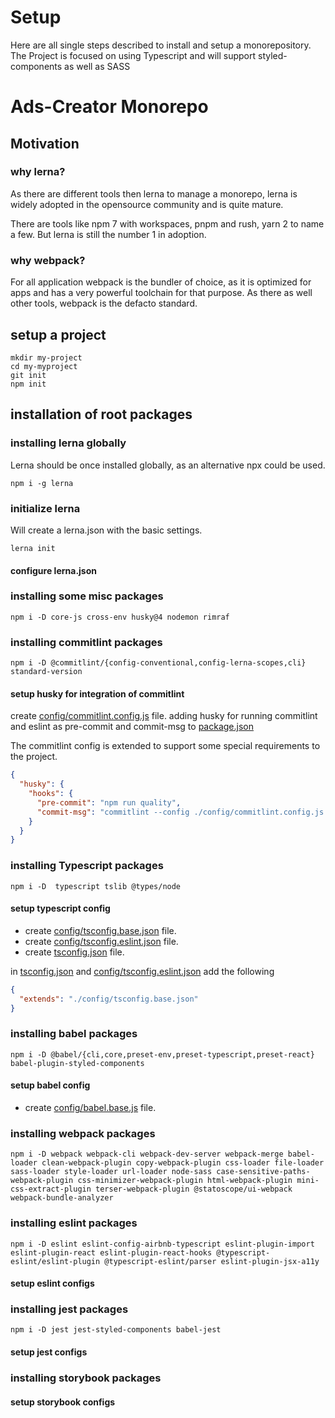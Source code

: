 # Setup

Here are all single steps described to install and setup a monorepository.
The Project is focused on using Typescript and will support styled-components as well as SASS

# Ads-Creator Monorepo

## Motivation

### why lerna?
As there are different tools then lerna to manage a monorepo, lerna is widely adopted in the opensource community and is quite mature. 

There are tools like npm 7 with workspaces, pnpm and rush, yarn 2 to name a few. But lerna is still the number 1 in adoption.

### why webpack?
For all application webpack is the bundler of choice, as it is optimized for apps and has a very powerful toolchain for that purpose.
As there as well other tools, webpack is the defacto standard.

## setup a project
```
mkdir my-project
cd my-myproject
git init
npm init
```

## installation of root packages

### installing lerna globally
Lerna should be once installed globally, as an alternative npx could be used.

```shell script
npm i -g lerna
```

### initialize lerna
Will create a lerna.json with the basic settings.
```
lerna init
```
#### configure lerna.json

### installing some misc packages
```shell script
npm i -D core-js cross-env husky@4 nodemon rimraf
```

### installing commitlint packages
```shell script
npm i -D @commitlint/{config-conventional,config-lerna-scopes,cli} standard-version
```

#### setup husky for integration of commitlint

create [config/commitlint.config.js](../config/commitlint.config.js) file.
adding husky for running commitlint and eslint as pre-commit and commit-msg to [package.json](../package.json) 

The commitlint config is extended to support some special requirements to the project.
```json
{
  "husky": {
    "hooks": {
      "pre-commit": "npm run quality",
      "commit-msg": "commitlint --config ./config/commitlint.config.js --env HUSKY_GIT_PARAMS"
    }
  }
}
```

### installing Typescript packages
```shell script
npm i -D  typescript tslib @types/node
```

#### setup typescript config
* create [config/tsconfig.base.json](../config/tsconfig.base.json) file.
* create [config/tsconfig.eslint.json](../config/tsconfig.eslint.json) file.
* create [tsconfig.json](../tsconfig.json) file.

in [tsconfig.json](../tsconfig.json) and [config/tsconfig.eslint.json](../config/tsconfig.eslint.json) add the following
```json
{
  "extends": "./config/tsconfig.base.json"
}
```
### installing babel packages
```shell script
npm i -D @babel/{cli,core,preset-env,preset-typescript,preset-react} babel-plugin-styled-components
```
#### setup babel config

* create [config/babel.base.js](../config/babel.base.js) file.

### installing webpack packages
```shell script
npm i -D webpack webpack-cli webpack-dev-server webpack-merge babel-loader clean-webpack-plugin copy-webpack-plugin css-loader file-loader sass-loader style-loader url-loader node-sass case-sensitive-paths-webpack-plugin css-minimizer-webpack-plugin html-webpack-plugin mini-css-extract-plugin terser-webpack-plugin @statoscope/ui-webpack webpack-bundle-analyzer 
```

### installing eslint packages
```shell script
npm i -D eslint eslint-config-airbnb-typescript eslint-plugin-import eslint-plugin-react eslint-plugin-react-hooks @typescript-eslint/eslint-plugin @typescript-eslint/parser eslint-plugin-jsx-a11y
```

#### setup eslint configs

### installing jest packages
```shell script
npm i -D jest jest-styled-components babel-jest
```

#### setup jest configs

### installing storybook packages

#### setup storybook configs